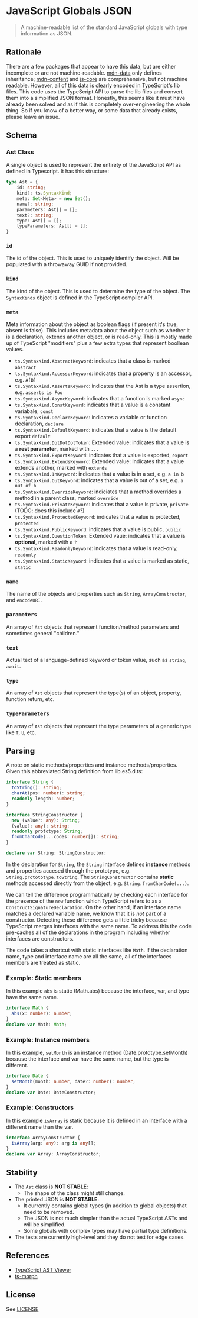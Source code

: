 # JavaScript Globals JSON

> A machine-readable list of the standard JavaScript globals with type information as JSON.

## Rationale

There are a few packages that appear to have this data, but are either incomplete or are not machine-readable.
[mdn-data](https://github.com/mdn/data) only defines inheritance; [mdn-content](https://github.com/mdn/content) and
[js-core](https://github.com/zloirock/core-js) are comprehensive, but not machine readable. However, all of this data is
clearly encoded in TypeScript's lib files. This code uses the TypeScript API to parse the lib files and convert them
into a simplified JSON format. Honestly, this seems like it must have already been solved and as if this is completely
over-engineering the whole thing. So if you know of a better way, or some data that already exists, please leave an
issue.

## Schema

### Ast Class

A single object is used to represent the entirety of the JavaScript API as defined in Typescript. It has this structure:

```typescript
type Ast = {
	id: string;
	kind?: ts.SyntaxKind;
	meta: Set<Meta> = new Set();
	name?: string;
	parameters: Ast[] = [];
	text?: string;
	type: Ast[] = [];
	typeParameters: Ast[] = [];
}
```

### `id`

The id of the object. This is used to uniquely identify the object. Will be populated with a throwaway GUID if not
provided.

### `kind`

The kind of the object. This is used to determine the type of the object. The `SyntaxKinds` object is defined in the
TypeScript compiler API.

### `meta`

Meta information about the object as boolean flags (if present it's true, absent is false). This includes metadata about
the object such as whether it is a declaration, extends another object, or is read-only. This is mostly made up of
TypeScript "modifiers" plus a few extra types that represent boollean values.

- `ts.SyntaxKind.AbstractKeyword`: indicates that a class is marked `abstract`
- `ts.SyntaxKind.AccessorKeyword`: indicates that a property is an accessor, e.g. `A[B]`
- `ts.SyntaxKind.AssertsKeyword`: indicates that the Ast is a type assertion, e.g. `asserts is Foo`
- `ts.SyntaxKind.AsyncKeyword`: indicates that a function is marked `async`
- `ts.SyntaxKind.ConstKeyword`: indicates that a value is a constant variabale, `const`
- `ts.SyntaxKind.DeclareKeyword`: indicates a variable or function declaration, `declare`
- `ts.SyntaxKind.DefaultKeyword`: indicates that a value is the default export `default`
- `ts.SyntaxKind.DotDotDotToken`: Extended value: indicates that a value is a **rest parameter**, marked with `...`
- `ts.SyntaxKind.ExportKeyword`: indicates that a value is exported, `export`
- `ts.SyntaxKind.ExtendsKeyword`: Extended value: Indicates that a value extends another, marked with `extends`
- `ts.SyntaxKind.InKeyword`: indicates that a value is in a set, e.g. `a in b`
- `ts.SyntaxKind.OutKeyword`: indicates that a value is out of a set, e.g. `a out of b`
- `ts.SyntaxKind.OverrideKeyword`: indiciates that a method overrides a method in a parent class, marked `override`
- `ts.SyntaxKind.PrivateKeyword`: indicates that a value is private, `private` (TODO: does this include `#`?)
- `ts.SyntaxKind.ProtectedKeyword`: indicates that a value is protected, `protected`
- `ts.SyntaxKind.PublicKeyword`: indicates that a value is public, `public`
- `ts.SyntaxKind.QuestionToken`: Extended vaue: indicates that a value is **optional**, marked with a `?`
- `ts.SyntaxKind.ReadonlyKeyword`: indicates that a value is read-only, `readonly`
- `ts.SyntaxKind.StaticKeyword`: indicates that a value is marked as static, `static`

### `name`

The name of the objects and properties such as `String`, `ArrayConstructor`, and `encodeURI`.

### `parameters`

An array of `Ast` objects that represent function/method parameters and sometimes general "children."

### `text`

Actual text of a language-defined keyword or token value, such as `string`, `await`.

### `type`

An array of `Ast` objects that represent the type(s) of an object, property, function return, etc.

### `typeParameters`

An array of `Ast` objects that represent the type parameters of a generic type like `T`, `U`, etc.

## Parsing

A note on static methods/properties and instance methods/properties. Given this abbreviated String definition from
lib.es5.d.ts:

```typescript
interface String {
  toString(): string;
  charAt(pos: number): string;
  readonly length: number;
}

interface StringConstructor {
  new (value?: any): String;
  (value?: any): string;
  readonly prototype: String;
  fromCharCode(...codes: number[]): string;
}

declare var String: StringConstructor;
```

In the declaration for `String`, the `String` interface defines **instance** methods and properties accesed through the
prototype, e.g. `String.protototype.toString`. The `StringConstructor` contains **static** methods accessed directly
from the object, e.g. `String.fromCharCode(...)`.

We can tell the difference programmatically by checking each interface for the presence of the `new` function which
TypeScript refers to as a `ConstructSignatureDeclaration`. On the other hand, if an interface name matches a declared
variable name, we know that it is _not_ part of a constructor. Detecting these difference gets a little tricky because
TypeScript merges interfaces with the same name. To address this the code pre-caches all of the declarations in the
program including whether interfaces are constructors.

The code takes a shortcut with static interfaces like `Math`. If the declaration name, type and interface name are all
the same, all of the interfaces members are treated as static.

### Example: Static members

In this example `abs` is static (Math.abs) because the interface, var, and type have the same name.

```typescript
interface Math {
  abs(x: number): number;
}
declare var Math: Math;
```

### Example: Instance members

In this example, `setMonth` is an instance method (Date.prototype.setMonth) because the interface and var have the same
name, but the type is different.

```typescript
interface Date {
  setMonth(month: number, date?: number): number;
}
declare var Date: DateConstructor;
```

### Example: Constructors

In this example `isArray` is static because it is defined in an interface with a different name than the var.

```typescript
interface ArrayConstructor {
  isArray(arg: any): arg is any[];
}
declare var Array: ArrayConstructor;
```

## Stability

- The `Ast` class is **NOT STABLE**:
  - The shape of the class might still change.
- The printed JSON is **NOT STABLE**:
  - It currently contains global types (in addition to global objects) that need to be removed.
  - The JSON is not much simpler than the actual TypeScript ASTs and will be simplified.
  - Some globals with complex types may have partial type definitions.
- The tests are currently high-level and they do not test for edge cases.

## References

- [TypeScript AST Viewer](https://ts-ast-viewer.com/)
- [ts-morph](https://ts-morph.com/details/interfaces)

## License

See [LICENSE](./LICENSE)
